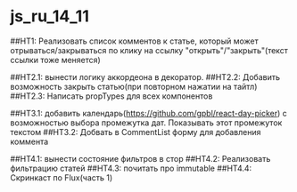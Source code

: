 # js_ru_14_11

##HT1: Реализовать список комментов к статье, который может отрываться/закрываться по клику на ссылку "открыть"/"закрыть"(текст ссылки тоже меняется)

##HT2.1: вынести логику аккордеона в декоратор.
##HT2.2: Добавить возможность закрыть статью(при повторном нажатии на тайтл)
##HT2.3: Написать propTypes для всех компонентов

##HT3.1: добавить календарь(https://github.com/gpbl/react-day-picker) с возможностью выбора промежутка дат. Показывать этот промежуток текстом
##HT3.2: Добвать в CommentList форму для добавления коммента

##HT4.1: вынести состояние фильтров в стор
##HT4.2: Реализовать фильтрацию статей
##HT4.3: почитать про immutable
##HT4.4: Скринкаст по Flux(часть 1)